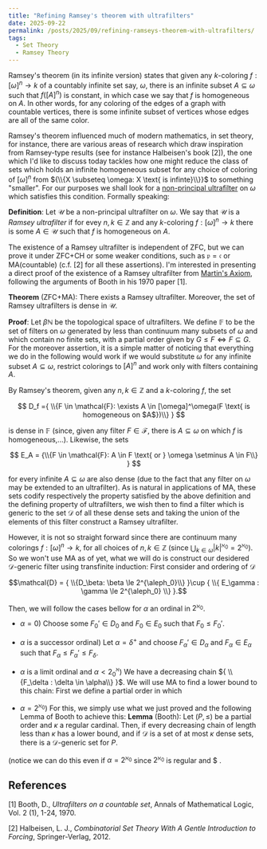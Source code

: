 ```yaml
---
title: "Refining Ramsey's theorem with ultrafilters"
date: 2025-09-22
permalink: /posts/2025/09/refining-ramseys-theorem-with-ultrafilters/
tags:
  - Set Theory
  - Ramsey Theory
---
```


Ramsey's theorem (in its infinite version) states that given any $k$-coloring $f:[\omega]^n \to k$ of a 
countably infinite set say, $\omega$, there is an infinite subset $A \subseteq \omega$ such that $f([A]^n)$ is constant, in which case we say that $f$ is homogeneous on $A$.
In other words, for any coloring of the edges of a graph with countable vertices, there is some infinite subset of vertices whose edges are all of the same color. 

Ramsey's theorem influenced much of modern mathematics, in set theory, for instance, there are various areas of research which draw inspiration from Ramsey-type results
(see for instance Halbeisen's book \[2\]), the one which I'd like to discuss today tackles how one might reduce the class of sets which holds an infinite
homogeneous subset for any choice of coloring of $[\omega]^n$ from ${\\{X \subseteq \omega: X \text{ is infinte}\\}}$ to something "smaller". For our purposes we shall look for
a [non-principal ultrafilter](https://en.wikipedia.org/wiki/Ultrafilter#Ultrafilter_on_the_power_set_of_a_set) on $\omega$ which satisfies this condition. Formally speaking:

**Definition**: Let $\mathcal{U}$ be a non-principal ultrafilter on $\omega$. We say that $\mathcal{U}$ is a _Ramsey ultrafilter_ if for evey $n,k \in \mathbb{Z}$ and any $k$-coloring 
$f:[\omega]^n \to k$ there is some $A \in \mathcal{U}$ such that $f$ is homogeneous on $A$.

The existence of a Ramsey ultrafilter is independent of ZFC, but we can prove it under ZFC+CH or some weaker conditions, such as $\mathfrak{p}=\mathfrak{c}$ or MA(countable) (c.f. \[2\]
for all these assertions). I'm interested in presenting a direct proof of the existence of a Ramsey ultrafilter from [Martin's Axiom](en.wikipedia.org/wiki/Martin's_axiom), following the 
arguments of Booth in his 1970 paper \[1\].

**Theorem** (ZFC+MA): There exists a Ramsey ultrafilter. Moreover, the set of Ramsey ultrafilters is dense in $\mathcal{U}$.

**Proof**: Let $\beta \mathbb{N}$ be the topological space of ultrafilters. We define $\mathbb{F}$ to be the set of filters on $\omega$ generated by less than continuum many subsets of $\omega$ and which contain no finite sets, with a partial order given by $G \le F \iff  F \subseteq G$. For the moreover assertion, it is a simple matter of noticing that everything we do in the following would work if we would substitute $\omega$ for any infinite subset $A \subseteq \omega$, restrict colorings to $[A]^n$ and work only with filters containing $A$.


By Ramsey's theorem, given any $n,k \in \mathbb{Z}$ and a $k$-coloring $f$, the set 

$$ D_f ={ \\{F \in \mathcal{F}: \exists A \in [\omega]^\omega(F \text{ is homogeneous on $A$})\\} } $$

is dense in $\mathbb{F}$ (since, given any filter $F \in \mathcal{F}$, there is $A \subseteq \omega$ on which $f$ is homogeneous,...). Likewise, the sets

$$ E_A = {\\{F \in \mathcal{F}: A \in F \text{ or } \omega \setminus A \in F\\} } $$ 

for every infinite $A \subseteq \omega$ are also dense (due to the fact that any filter on $\omega$ may be extended to an ultrafilter). As is natural in applications of MA, these sets codify respectively the property satisfied by the above definition and the defining property of ultrafilters, we wish then to find a filter which is generic to the set $\mathcal{D}$ of all these dense sets and taking the union of the elements of this filter construct a Ramsey ultrafilter.

However, it is not so straight forward since there are continuum many colorings $f:[\omega]^n \to k$, for all choices of $n,k \in \mathbb{Z}$ (since $\bigcup_{k \in \omega} |k|^{\aleph_0} = 2^{\aleph_0}$). So we won't use MA as of yet, what we will do is construct our desidered $\mathcal{D}$-generic filter using transfinite induction: First consider and ordering of $\mathcal{D}$

$$\mathcal{D} = { \\{D_\beta: \beta \le 2^{\aleph_0}\\} }\cup { \\{ E_\gamma : \gamma \le 2^{\aleph_0} \\} }.$$

Then, we will follow the cases bellow for $\alpha$ an ordinal in $2^{\aleph_0}$.

* $\alpha=0$) Choose some $F_0' \in D_0$ and $F_0 \in E_0$ such that $F_0 \le F_0'$.

* $\alpha$ is a successor ordinal) Let $\alpha = \delta^+$ and choose $F_\alpha' \in D_\alpha$ and $F_\alpha \in E_\alpha$ such that $F_\alpha \le F_\alpha' \le F_\delta$.

* $\alpha$ is a limit ordinal and $\alpha < 2^\aleph_0$) We have a decreasing chain ${ \\{F_\delta : \delta \in \alpha\\} }$. We will use MA to find a lower bound to this chain: First we define a partial order in which



* $\alpha= 2^{\aleph_0}$) For this, we simply use what we just proved and the following Lemma of Booth to achieve this:
  **Lemma** (Booth): Let $(P, \le)$ be a partial order and $\kappa$ a regular cardinal. Then, if every decreasing chain of length less than $\kappa$ has a lower bound, and if
  $\mathcal{D}$ is a set of at most $\kappa$ dense sets, there is a $\mathcal{D}$-generic set for $P$.





(notice we can do this even if $\alpha = 2^{\aleph_0}$ since $2^{\aleph_0}$ is regular and $ .






## References

\[1\] Booth, D., _Ultrafilters on a countable set_, Annals of Mathematical Logic, Vol. 2 (1), 1-24, 1970.

\[2\] Halbeisen, L. J., _Combinatorial Set Theory With A Gentle Introduction to Forcing_, Springer-Verlag, 2012.
